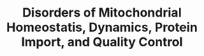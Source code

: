 ---
annotations:
- id: PW:0001669
  parent: disease pathway
  type: Pathway Ontology
  value: mitochondrial disease pathway
- id: PW:0000013
  parent: disease pathway
  type: Pathway Ontology
  value: disease pathway
authors:
- Egonw
citedin: ''
communities:
- MetaKids
description: This pathway lists several genes involved in mechanisms involved in disorders
  of mitochondrial homeostatis, dynamics, protein import, and quality control. This
  pathway was inspired by Figure 46.1 of Edition 5, Chapter 46 of the book of Blau
  (ISBN 9783030677268).
last-edited: 2024-12-18
ndex: null
organisms:
- Homo sapiens
redirect_from:
- /index.php/Pathway:WP5504
- /instance/WP5504
- /instance/WP5504_r136098
revision: r136098
schema-jsonld:
- '@context': https://schema.org/
  '@id': https://wikipathways.github.io/pathways/WP5504.html
  '@type': Dataset
  creator:
    '@type': Organization
    name: WikiPathways
  description: This pathway lists several genes involved in mechanisms involved in
    disorders of mitochondrial homeostatis, dynamics, protein import, and quality
    control. This pathway was inspired by Figure 46.1 of Edition 5, Chapter 46 of
    the book of Blau (ISBN 9783030677268).
  keywords:
  - AFG3L2
  - AGK
  - AIFM1
  - ATAD3A
  - C1QBP
  - CLPB
  - CLPP
  - DNAJC19
  - DNM1L
  - GDAP1L1
  - GFER
  - HSPA9
  - HSPD1
  - HTRA2
  - MFF
  - MFN2
  - MICOS13
  - MICU1
  - MIPEP
  - OPA1
  - PAM16
  - PINK1
  - PITRM1
  - PMPCA
  - PMPCB
  - PPA2
  - PRKN
  - SFXN4
  - SLC25A46
  - SPG7
  - STAT2
  - TIMM50
  - TIMM8A
  - TIMMDC1
  - TRAK1
  - TXN2
  - TXNRD2
  - 'XPNPEP3 '
  - YME1L1
  license: CC0
  name: Disorders of Mitochondrial Homeostatis, Dynamics, Protein Import, and Quality
    Control
seo: CreativeWork
title: Disorders of Mitochondrial Homeostatis, Dynamics, Protein Import, and Quality
  Control
wpid: WP5504
---